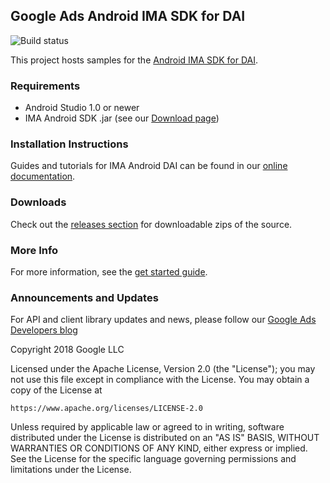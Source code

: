 ## Google Ads Android IMA SDK for DAI

![Build status](//github.com/googleads/googleads-ima-android-dai/workflows/Build%20Status/badge.svg?branch=master)

This project hosts samples for the
[Android IMA SDK for DAI](//developers.google.com/interactive-media-ads/docs/sdks/android/dai).

### Requirements

*   Android Studio 1.0 or newer
*   IMA Android SDK .jar (see our
    [Download page](//developers.google.com/interactive-media-ads/docs/sdks/android/dai/download))

### Installation Instructions

Guides and tutorials for IMA Android DAI can be found in our
[online documentation](//developers.google.com/interactive-media-ads/docs/sdks/android/dai).

### Downloads

Check out the
[releases section](//github.com/googleads/googleads-ima-android-dai/releases)
for downloadable zips of the source.

### More Info

For more information, see the
[get started guide](//developers.google.com/interactive-media-ads/docs/sdks/android/dai).

### Announcements and Updates

For API and client library updates and news, please follow our
[Google Ads Developers blog](//ads-developers.googleblog.com)

Copyright 2018 Google LLC

Licensed under the Apache License, Version 2.0 (the "License");
you may not use this file except in compliance with the License.
You may obtain a copy of the License at

    https://www.apache.org/licenses/LICENSE-2.0

Unless required by applicable law or agreed to in writing, software
distributed under the License is distributed on an "AS IS" BASIS,
WITHOUT WARRANTIES OR CONDITIONS OF ANY KIND, either express or implied.
See the License for the specific language governing permissions and
limitations under the License.
